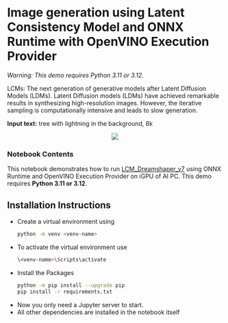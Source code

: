 # Image generation using Latent Consistency Model and ONNX Runtime with OpenVINO Execution Provider 

*Warning: This demo requires Python 3.11 or 3.12.*

LCMs: The next generation of generative models after Latent Diffusion Models (LDMs). 
Latent Diffusion models (LDMs) have achieved remarkable results in synthesizing high-resolution images. However, the iterative sampling is computationally intensive and leads to slow generation.

**Input text:** tree with lightning in the background, 8k

<p align="center">
    <img src="https://github.com/openvinotoolkit/openvino_notebooks/assets/105707993/73cb12e3-152d-463a-bb06-5ea0ddedc6d6"/>
</p>

### Notebook Contents

This notebook demonstrates how to  run [LCM_Dreamshaper_v7](https://huggingface.co/SimianLuo/LCM_Dreamshaper_v7) using ONNX Runtime and OpenVINO Execution Provider on iGPU of AI PC. This demo requires **Python 3.11 or 3.12**.

## Installation Instructions
- Create a virtual environment using 
  ```sh  
  python -m venv <venv-name>
  ```
- To activate the virtual environment use
  ```sh
  \<venv-name>\Scripts\activate
  ```
- Install the Packages
  ```sh
  python -m pip install --upgrade pip 
  pip install -r requirements.txt
  ```
- Now you only need a Jupyter server to start.
- All other dependencies are installed in the notebook itself
